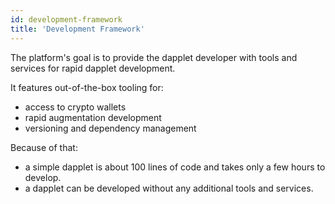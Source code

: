 ```yaml
---
id: development-framework
title: 'Development Framework'
---
```


The platform's goal is to provide the dapplet developer with tools and services for rapid dapplet development.

It features out-of-the-box tooling for:

- access to crypto wallets
- rapid augmentation development
- versioning and dependency management

Because of that:

- a simple dapplet is about 100 lines of code and takes only a few hours to develop.
- a dapplet can be developed without any additional tools and services.
